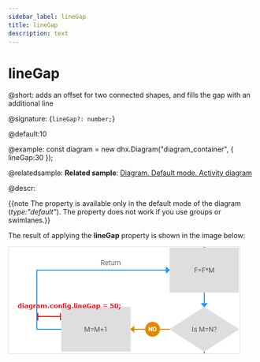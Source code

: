 ```yaml
---
sidebar_label: lineGap
title: lineGap
description: text
---
```


# lineGap

@short: adds an offset for two connected shapes, and fills the gap with an additional line

@signature: {`lineGap?: number;`}

@default:10

@example:
const diagram = new dhx.Diagram("diagram_container", { 
  	lineGap:30
});

@relatedsample:
**Related sample**: [Diagram. Default mode. Activity diagram](https://snippet.dhtmlx.com/a9t2z2dt)

@descr:

{{note The property is available only in the default mode of the diagram (*type:"default"*). The property does not work if you use groups or swimlanes.}}

The result of applying the **lineGap** property is shown in the image below:

![](../../assets/linegap_config.png)
